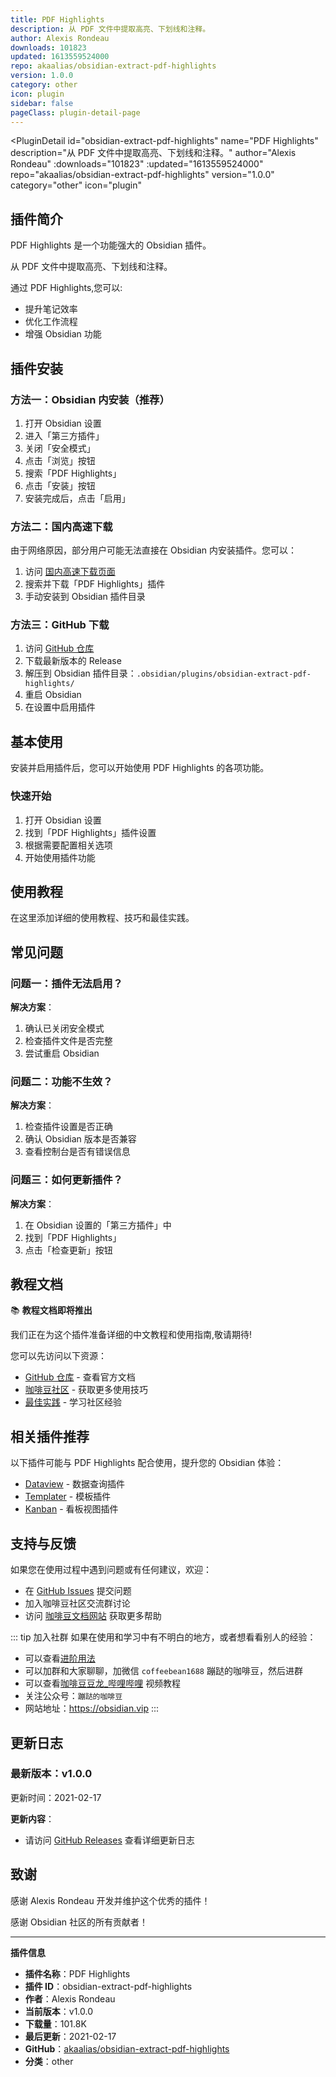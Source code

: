 ```yaml
---
title: PDF Highlights
description: 从 PDF 文件中提取高亮、下划线和注释。
author: Alexis Rondeau
downloads: 101823
updated: 1613559524000
repo: akaalias/obsidian-extract-pdf-highlights
version: 1.0.0
category: other
icon: plugin
sidebar: false
pageClass: plugin-detail-page
---
```


<PluginDetail
  id="obsidian-extract-pdf-highlights"
  name="PDF Highlights"
  description="从 PDF 文件中提取高亮、下划线和注释。"
  author="Alexis Rondeau"
  :downloads="101823"
  :updated="1613559524000"
  repo="akaalias/obsidian-extract-pdf-highlights"
  version="1.0.0"
  category="other"
  icon="plugin"
>

<!-- AUTO_GENERATED_START -->
## 插件简介

PDF Highlights 是一个功能强大的 Obsidian 插件。

从 PDF 文件中提取高亮、下划线和注释。

通过 PDF Highlights,您可以:

- 提升笔记效率
- 优化工作流程
- 增强 Obsidian 功能

<!-- AUTO_GENERATED_END -->

<!-- AUTO_GENERATED_START -->
## 插件安装

### 方法一：Obsidian 内安装（推荐）

1. 打开 Obsidian 设置
2. 进入「第三方插件」
3. 关闭「安全模式」
4. 点击「浏览」按钮
5. 搜索「PDF Highlights」
6. 点击「安装」按钮
7. 安装完成后，点击「启用」

### 方法二：国内高速下载

由于网络原因，部分用户可能无法直接在 Obsidian 内安装插件。您可以：

1. 访问 [国内高速下载页面](/zh/documentation/obsidian-plugins-download.html)
2. 搜索并下载「PDF Highlights」插件
3. 手动安装到 Obsidian 插件目录

### 方法三：GitHub 下载

1. 访问 [GitHub 仓库](https://github.com/akaalias/obsidian-extract-pdf-highlights)
2. 下载最新版本的 Release
3. 解压到 Obsidian 插件目录：`.obsidian/plugins/obsidian-extract-pdf-highlights/`
4. 重启 Obsidian
5. 在设置中启用插件

## 基本使用

安装并启用插件后，您可以开始使用 PDF Highlights 的各项功能。

### 快速开始

1. 打开 Obsidian 设置
2. 找到「PDF Highlights」插件设置
3. 根据需要配置相关选项
4. 开始使用插件功能

<!-- AUTO_GENERATED_END -->

<!-- CUSTOM_CONTENT_START:tutorial -->
## 使用教程

在这里添加详细的使用教程、技巧和最佳实践。

<!-- CUSTOM_CONTENT_END:tutorial -->

<!-- SHARED_CONTENT_START -->
## 常见问题

### 问题一：插件无法启用？

**解决方案**：
1. 确认已关闭安全模式
2. 检查插件文件是否完整
3. 尝试重启 Obsidian

### 问题二：功能不生效？

**解决方案**：
1. 检查插件设置是否正确
2. 确认 Obsidian 版本是否兼容
3. 查看控制台是否有错误信息

### 问题三：如何更新插件？

**解决方案**：
1. 在 Obsidian 设置的「第三方插件」中
2. 找到「PDF Highlights」
3. 点击「检查更新」按钮

## 教程文档

📚 **教程文档即将推出**

我们正在为这个插件准备详细的中文教程和使用指南,敬请期待!

您可以先访问以下资源：
- [GitHub 仓库](https://github.com/akaalias/obsidian-extract-pdf-highlights) - 查看官方文档
- [咖啡豆社区](/zh/bases/) - 获取更多使用技巧
- [最佳实践](/zh/best-practices/) - 学习社区经验

## 相关插件推荐

以下插件可能与 PDF Highlights 配合使用，提升您的 Obsidian 体验：

- [Dataview](/zh/plugins/dataview.html) - 数据查询插件
- [Templater](/zh/plugins/templater-obsidian.html) - 模板插件
- [Kanban](/zh/plugins/obsidian-kanban.html) - 看板视图插件

## 支持与反馈

如果您在使用过程中遇到问题或有任何建议，欢迎：

- 在 [GitHub Issues](https://github.com/akaalias/obsidian-extract-pdf-highlights/issues) 提交问题
- 加入咖啡豆社区交流群讨论
- 访问 [咖啡豆文档网站](https://obsidian.vip) 获取更多帮助

::: tip 加入社群
如果在使用和学习中有不明白的地方，或者想看看别人的经验：
- 可以查看[进阶用法](/zh/advanced)
- 可以加群和大家聊聊，加微信 `coffeebean1688` 蹦跶的咖啡豆，然后进群
- 可以查看[咖啡豆豆龙_哔哩哔哩](https://space.bilibili.com/618777356) 视频教程
- 关注公众号：`蹦跶的咖啡豆`
- 网站地址：https://obsidian.vip
:::
<!-- SHARED_CONTENT_END -->

<!-- AUTO_GENERATED_START -->
## 更新日志

### 最新版本：v1.0.0

更新时间：2021-02-17

**更新内容**：
- 请访问 [GitHub Releases](https://github.com/akaalias/obsidian-extract-pdf-highlights/releases) 查看详细更新日志

## 致谢

感谢 Alexis Rondeau 开发并维护这个优秀的插件！

感谢 Obsidian 社区的所有贡献者！

---

**插件信息**
- **插件名称**：PDF Highlights
- **插件 ID**：obsidian-extract-pdf-highlights
- **作者**：Alexis Rondeau
- **当前版本**：v1.0.0
- **下载量**：101.8K
- **最后更新**：2021-02-17
- **GitHub**：[akaalias/obsidian-extract-pdf-highlights](https://github.com/akaalias/obsidian-extract-pdf-highlights)
- **分类**：other
<!-- AUTO_GENERATED_END -->

</PluginDetail>

